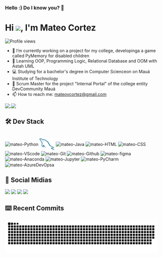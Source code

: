 ### Hello :) Do I know you? 🤔
<h1 align="left">Hi <img src="https://raw.githubusercontent.com/kaueMarques/kaueMarques/master/hi.gif" height="50px">, I'm Mateo Cortez</h1>
<p align="left"> <img src="https://komarev.com/ghpvc/?username=omateocortez&color=red" alt="Profile views" /> </p>


- 🔭 I’m currently working on a project for my college, developinga a game called PyMemory for disabled children
- 🌱 Learning OOP, Programming Logic, Relational Database and OOM with Astah UML
- 💻 Studying for a bachelor's degree in Computer Scienceon on Mauá Institute of Technology
- 🔑 Scrum Master for the project "Internal Portal" of the college entity DevCommunity Mauá 
- 📫 How to reach me: mateovcortez@gmail.com


<!--
![Anurag's GitHub stats](https://github-readme-stats.vercel.app/api?username=omateocortez&show_icons=true&theme=radical&hide_border=truebg_color=0D1117)
[![Top Langs](https://github-readme-stats.vercel.app/api/top-langs/?username=omateocortez&show_icons=true&theme=radical&card_width=200px&card_heigth=1800px)](https://github.com/omateocortez/github-readme-stats) -->


<a href="https://github.com/omateocortez/github-readme-stats">
  <img height=170 align="center" src="https://github-readme-stats.vercel.app/api?username=omateocortez&show_icons=true&theme=radical&hide_border=true&bg_color=0D1117" />
</a>
<a href="https://github.com/omateocortez/convoychat">
  <img height=120 align="center" src="https://github-readme-stats.vercel.app/api/top-langs?username=omateocortez&show_icons=true&theme=radical&hide_border=true&bg_color=0D1117&layout=compact&langs_count=8&card_width=1" />
</a>



<h2>🛠️ Dev Stack</h2>
<div style="display: inline_block"><br>
<img align="center" alt="mateo-Python" height="40" width="50" src="https://cdn.jsdelivr.net/gh/devicons/devicon@latest/icons/python/python-original.svg" />
<img align="center" alt="mateo-MySQL"  height="40" width="50" src="https://raw.githubusercontent.com/devicons/devicon/master/icons/mysql/mysql-original.svg">
<img align="center" alt="mateo-Java"   height="50" width="60" src="https://cdn.jsdelivr.net/gh/devicons/devicon@latest/icons/java/java-original.svg" />
<img align="center" alt="mateo-HTML"   height="40" width="50" src="https://cdn.jsdelivr.net/gh/devicons/devicon@latest/icons/html5/html5-plain-wordmark.svg" />
<img align="center" alt="mateo-CSS"    height="40" width="50" src="https://cdn.jsdelivr.net/gh/devicons/devicon@latest/icons/css3/css3-plain-wordmark.svg" />
<img align="center" alt="mateo-VScode" height="40" width="50" src="https://cdn.jsdelivr.net/gh/devicons/devicon@latest/icons/vscode/vscode-original-wordmark.svg" />
<img align="center" alt="mateo-Git"    height="40" width="50" src="https://cdn.jsdelivr.net/gh/devicons/devicon@latest/icons/git/git-plain-wordmark.svg" /> 
<img align="center" alt="mateo-Github" height="40" width="50" src="https://cdn.jsdelivr.net/gh/devicons/devicon@latest/icons/githubcodespaces/githubcodespaces-original.svg" />
<img align="center" alt="mateo-figma"  height="40" width="50" src="https://cdn.jsdelivr.net/gh/devicons/devicon@latest/icons/figma/figma-original.svg" />
<img align="center" alt="mateo-Anaconda"height="40" width="50" src="https://cdn.jsdelivr.net/gh/devicons/devicon@latest/icons/anaconda/anaconda-original.svg" />
<img align="center" alt="mateo-Jupyter"height="40" width="50" src="https://cdn.jsdelivr.net/gh/devicons/devicon@latest/icons/jupyter/jupyter-original-wordmark.svg" />
<img align="center" alt="mateo-PyCharm"height="40" width="50" src="https://cdn.jsdelivr.net/gh/devicons/devicon@latest/icons/pycharm/pycharm-original.svg" /> 
<img align="center" alt="mateo-AzureDevOpsa"height="40" width="50" src="https://cdn.jsdelivr.net/gh/devicons/devicon@latest/icons/azuredevops/azuredevops-original.svg" />
   
<h2> 📌 Social Midias </h2>
<div> 
  <a href="https://instagram.com/omateocortez" target="_blank">
    <img src="https://img.shields.io/badge/-Instagram-%23E4605F?style=for-the-badge&logo=instagram&logoColor=white" target="_blank"></a>
  <a href = "mailto:mateovcortez@gmail.com">
    <img src="https://img.shields.io/badge/-Gmail-%23333?style=for-the-badge&logo=gmail&logoColor=white" target="_blank"></a>
 <a href = "https://twitter.com/omateocortez">
    <img src = https://img.shields.io/badge/Twitter-1DA1F2?style=for-the-badge&logo=twitter&logoColor=white></a>
<a href = "https://snapchat.com/t/48kBChUJ">
   <img src = https://img.shields.io/badge/Snapchat-FFFC00?style=for-the-badge&logo=snapchat&logoColor=black></a>
</div>


<h2>⌨️ Recent Commits</h2>
<picture align="center">
  <source media="(prefers-color-scheme: dark)" srcset="https://raw.githubusercontent.com/omateocortez/omateocortez/output/github-contribution-grid-snake-dark.svg">
  <source media="(prefers-color-scheme: light)" srcset="https://raw.githubusercontent.com/omateocortez/omateocortez/output/github-contribution-grid-snake-dark.svg">
  <img align="center" alt="github contribution grid snake animation" src="https://raw.githubusercontent.com/omateocortez/omateocortez/output/github-contribution-grid-snake.svg">
</picture>
